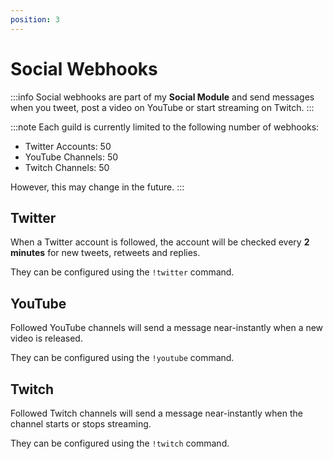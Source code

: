 ```yaml
---
position: 3
---
```


# Social Webhooks

:::info
Social webhooks are part of my **Social Module** and send messages when you tweet, post a video on YouTube or start streaming on Twitch.
:::

:::note
Each guild is currently limited to the following number of webhooks:
* Twitter Accounts: 50
* YouTube Channels: 50
* Twitch Channels: 50

However, this may change in the future.
:::

## Twitter
When a Twitter account is followed, the account will be checked every **2 minutes** for new tweets, retweets and replies.

They can be configured using the `!twitter` command.

## YouTube
Followed YouTube channels will send a message near-instantly when a new video is released.

They can be configured using the `!youtube` command.

## Twitch
Followed Twitch channels will send a message near-instantly when the channel starts or stops streaming.

They can be configured using the `!twitch` command.